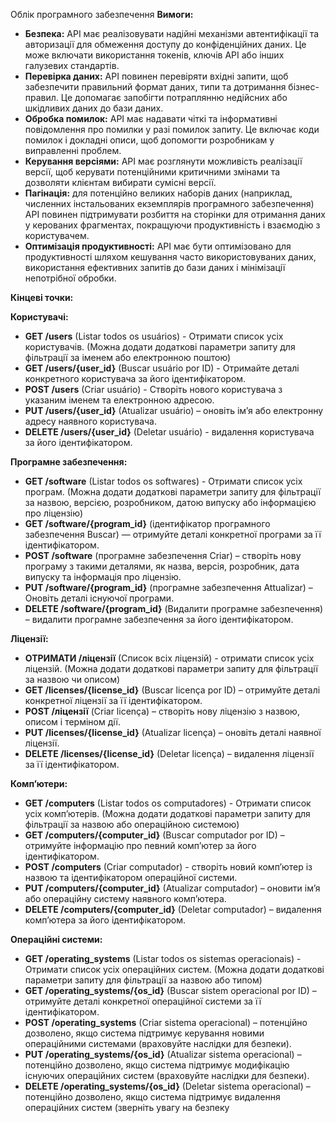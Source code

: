 Облік програмного забезпечення 
**Вимоги:**

* **Безпека:** API має реалізовувати надійні механізми автентифікації та авторизації для обмеження доступу до конфіденційних даних. Це може включати використання токенів, ключів API або інших галузевих стандартів.
* **Перевірка даних:** API повинен перевіряти вхідні запити, щоб забезпечити правильний формат даних, типи та дотримання бізнес-правил. Це допомагає запобігти потраплянню недійсних або шкідливих даних до бази даних.
* **Обробка помилок:** API має надавати чіткі та інформативні повідомлення про помилки у разі помилок запиту. Це включає коди помилок і докладні описи, щоб допомогти розробникам у виправленні проблем.
* **Керування версіями:** API має розглянути можливість реалізації версії, щоб керувати потенційними критичними змінами та дозволяти клієнтам вибирати сумісні версії.
* **Пагінація:** для потенційно великих наборів даних (наприклад, численних інстальованих екземплярів програмного забезпечення) API повинен підтримувати розбиття на сторінки для отримання даних у керованих фрагментах, покращуючи продуктивність і взаємодію з користувачем.
* **Оптимізація продуктивності:** API має бути оптимізовано для продуктивності шляхом кешування часто використовуваних даних, використання ефективних запитів до бази даних і мінімізації непотрібної обробки.

**Кінцеві точки:**

**Користувачі:**

* **GET /users** (Listar todos os usuários) - Отримати список усіх користувачів. (Можна додати додаткові параметри запиту для фільтрації за іменем або електронною поштою)
* **GET /users/{user_id}** (Buscar usuário por ID) - Отримайте деталі конкретного користувача за його ідентифікатором.
* **POST /users** (Criar usuário) - Створіть нового користувача з указаним іменем та електронною адресою.
* **PUT /users/{user_id}** (Atualizar usuário) – оновіть ім’я або електронну адресу наявного користувача.
* **DELETE /users/{user_id}** (Deletar usuário) - видалення користувача за його ідентифікатором.

**Програмне забезпечення:**

* **GET /software** (Listar todos os softwares) - Отримати список усіх програм. (Можна додати додаткові параметри запиту для фільтрації за назвою, версією, розробником, датою випуску або інформацією про ліцензію)
* **GET /software/{program_id}** (ідентифікатор програмного забезпечення Buscar) — отримуйте деталі конкретної програми за її ідентифікатором.
* **POST /software** (програмне забезпечення Criar) – створіть нову програму з такими деталями, як назва, версія, розробник, дата випуску та інформація про ліцензію.
* **PUT /software/{program_id}** (програмне забезпечення Attualizar) – Оновіть деталі існуючої програми.
* **DELETE /software/{program_id}** (Видалити програмне забезпечення) – видалити програмне забезпечення за його ідентифікатором.

**Ліцензії:**

* **ОТРИМАТИ /ліцензії** (Список всіх ліцензій) - отримати список усіх ліцензій. (Можна додати додаткові параметри запиту для фільтрації за назвою чи описом)
* **GET /licenses/{license_id}** (Buscar licença por ID) – отримуйте деталі конкретної ліцензії за її ідентифікатором.
* **POST /ліцензії** (Criar licença) – створіть нову ліцензію з назвою, описом і терміном дії.
* **PUT /licenses/{license_id}** (Atualizar licença) – оновіть деталі наявної ліцензії.
* **DELETE /licenses/{license_id}** (Deletar licença) – видалення ліцензії за її ідентифікатором.

**Комп’ютери:**

* **GET /computers** (Listar todos os computadores) - Отримати список усіх комп’ютерів. (Можна додати додаткові параметри запиту для фільтрації за назвою або операційною системою)
* **GET /computers/{computer_id}** (Buscar computador por ID) – отримуйте інформацію про певний комп’ютер за його ідентифікатором.
* **POST /computers** (Criar computador) - створіть новий комп’ютер із назвою та ідентифікатором операційної системи.
* **PUT /computers/{computer_id}** (Atualizar computador) – оновити ім’я або операційну систему наявного комп’ютера.
* **DELETE /computers/{computer_id}** (Deletar computador) – видалення комп’ютера за його ідентифікатором.

**Операційні системи:**

* **GET /operating_systems** (Listar todos os sistemas operacionais) - Отримати список усіх операційних систем. (Можна додати додаткові параметри запиту для фільтрації за назвою або типом)
* **GET /operating_systems/{os_id}** (Buscar sistem operacional por ID) – отримуйте деталі конкретної операційної системи за її ідентифікатором.
* **POST /operating_systems** (Criar sistema operacional) – потенційно дозволено, якщо система підтримує керування новими операційними системами (враховуйте наслідки для безпеки).
* **PUT /operating_systems/{os_id}** (Atualizar sistema operacional) – потенційно дозволено, якщо система підтримує модифікацію існуючих операційних систем (враховуйте наслідки для безпеки).
* **DELETE /operating_systems/{os_id}** (Deletar sistema operacional) – потенційно дозволено, якщо система підтримує видалення операційних систем (зверніть увагу на безпеку
